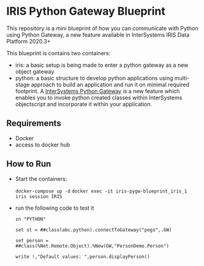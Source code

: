 # IRIS Python Gateway Blueprint

This repository is a mini blueprint of how you can communicate with Python using Python Gateway, a new feature available in InterSystems IRIS Data Platform 2020.3+

This blueprint is contains two containers:

- iris: a basic setup is being made to enter a python gateway as a new object gateway
- python: a basic structure to develop python applications using multi-stage approach to build an application and run it on minimal required footprint. A [InterSystems Python Gateway](https://docs.intersystems.com/irislatest/csp/docbook/Doc.View.cls?KEY=BPYGATE) is a new feature which enables you to invoke python created classes within InterSystems objectscript and incorporate it within your application.

## Requirements

- Docker
- access to docker hub

## How to Run

- Start the containers:

    `docker-compose up -d`
    `docker exec -it iris-pygw-blueprint_iris_1 iris session IRIS`

- run the following code to test it

    `zn "PYTHON"`

    `set st = ##class(abc.python).connectToGateway("pogs",.GW)`

    `set person = ##class(%Net.Remote.Object).%New(GW,"PersonDemo.Person")`
    
    `write !,"Default values: ",person.displayPerson()`